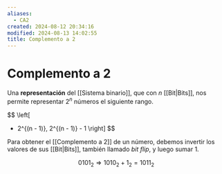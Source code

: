 ```yaml
---
aliases:
  - CA2
created: 2024-08-12 20:34:16
modified: 2024-08-13 14:02:55
title: Complemento a 2
---
```


# Complemento a 2

Una **representación** del [[Sistema binario]], que con $n$ [[Bit|Bits]], nos permite representar $2^n$ números el siguiente rango.

$$
\left[
- 2^{(n - 1)},
2^{(n - 1)} - 1
\right]
$$

Para obtener el [[Complemento a 2]] de un número, debemos invertir los valores de sus [[Bit|Bits]], también llamado *bit flip*, y luego sumar 1.

$$
0101_2 \Rightarrow
1010_2 + 1_2 = 1011_2
$$

